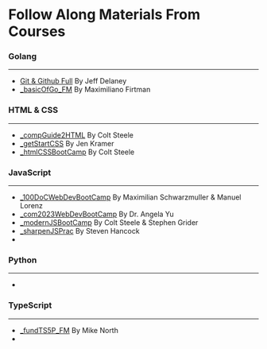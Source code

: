 # Follow Along Materials From Courses

### Golang

---

- [Git & Github Full](https://fireship.io/courses/git/) By Jeff Delaney
- [_basicOfGo_FM](https://frontendmasters.com/courses/go-basics/) By Maximiliano Firtman

### HTML & CSS

---

- [_compGuide2HTML](https://www.udemy.com/course/the-complete-guide-to-html/) By Colt Steele
- [_getStartCSS](https://frontendmasters.com/teachers/jen-kramer/) By Jen Kramer
- [_htmlCSSBootCamp](https://www.udemy.com/course/html-and-css-bootcamp/) By Colt Steele

### JavaScript

---

- [_100DoCWebDevBootCamp](https://www.udemy.com/course/100-days-of-code-web-development-bootcamp/) By Maximilian Schwarzmuller & Manuel Lorenz
- [_com2023WebDevBootCamp](https://www.udemy.com/course/the-complete-web-development-bootcamp/) By Dr. Angela Yu
- [_modernJSBootCamp](https://www.udemy.com/course/javascript-beginners-complete-tutorial/) By Colt Steele & Stephen Grider
- [_sharpenJSPrac](https://www.udemy.com/course/javascript-practice-problems-sharpen-your-skills/) By Steven Hancock
-

### Python

---

-

### TypeScript

---

- [_fundTS5P_FM](https://frontendmasters.com/courses/typescript-v4/) By Mike North
-
